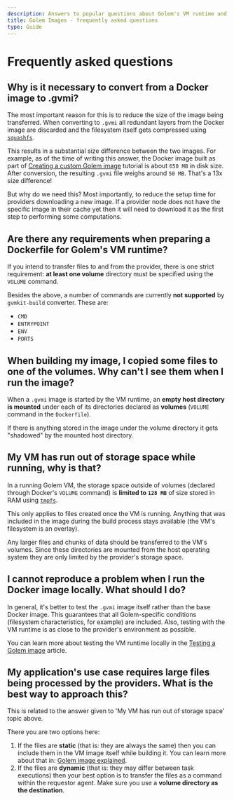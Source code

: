 ```yaml
---
description: Answers to popular questions about Golem's VM runtime and how to create images for it
title: Golem Images - frequently asked questions
type: Guide
---
```


# Frequently asked questions

## Why is it necessary to convert from a Docker image to .gvmi?

The most important reason for this is to reduce the size of the image being transferred. When converting to `.gvmi` all redundant layers from the Docker image are discarded and the filesystem itself gets compressed using [`squashfs`](https://www.kernel.org/doc/html/latest/filesystems/squashfs.html).

This results in a substantial size difference between the two images. For example, as of the time of writing this answer, the Docker image built as part of [Creating a custom Golem image](/docs/creators/javascript/tutorials/building-custom-image) tutorial is about `650 MB` in disk size. After conversion, the resulting `.gvmi` file weighs around `50 MB`. That's a 13x size difference!

But why do we need this? Most importantly, to reduce the setup time for providers downloading a new image. If a provider node does not have the specific image in their cache yet then it will need to download it as the first step to performing some computations.

## Are there any requirements when preparing a Dockerfile for Golem's VM runtime?

If you intend to transfer files to and from the provider, there is one strict requirement: **at least one volume** directory must be specified using the `VOLUME` command.

Besides the above, a number of commands are currently **not supported** by `gvmkit-build` converter. These are:

* `CMD`
* `ENTRYPOINT`
* `ENV`
* `PORTS`

## When building my image, I copied some files to one of the volumes. Why can't I see them when I run the image?

When a `.gvmi` image is started by the VM runtime, an **empty host directory is mounted** under each of its directories declared as **volumes** (`VOLUME` command in the `Dockerfile`).

If there is anything stored in the image under the volume directory it gets "shadowed" by the mounted host directory.

## My VM has run out of storage space while running, why is that?

In a running Golem VM, the storage space outside of volumes (declared through Docker's `VOLUME` command) is **limited to `128 MB`** of size stored in RAM using [`tmpfs`](https://www.kernel.org/doc/html/latest/filesystems/tmpfs.html).

This only applies to files created once the VM is running. Anything that was included in the image during the build process stays available (the VM's filesystem is an overlay).

Any larger files and chunks of data should be transferred to the VM's volumes. Since these directories are mounted from the host operating system they are only limited by the provider's storage space.

## I cannot reproduce a problem when I run the Docker image locally. What should I do?

In general, it's better to test the `.gvmi` image itself rather than the base Docker image. This guarantees that all Golem-specific conditions (filesystem characteristics, for example) are included. Also, testing with the VM runtime is as close to the provider's environment as possible.

You can learn more about testing the VM runtime locally in the [Testing a Golem image](/docs/creators/javascript/tutorials/testing-golem-image) article.

## My application's use case requires large files being processed by the providers. What is the best way to approach this?

This is related to the answer given to 'My VM has run out of storage space' topic above.

There you are two options here:

1. If the files are **static** (that is: they are always the same) then you can include them in the VM image itself while building it. You can learn more about that in: [Golem image explained](/docs/creators/javascript/guides/golem-images).
2. If the files are **dynamic** (that is: they may differ between task executions) then your best option is to transfer the files as a command within the requestor agent. Make sure you use a **volume directory as the destination**.



